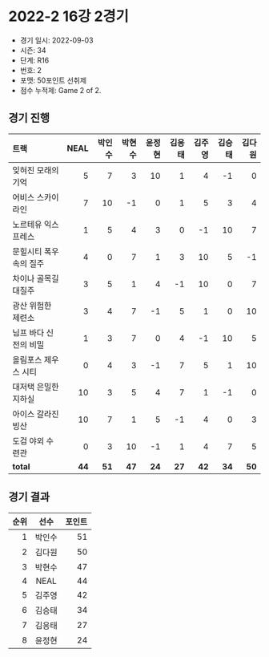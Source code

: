 # 2022-2 16강 2경기

- 경기 일시: 2022-09-03
- 시즌: 34
- 단계: R16
- 번호: 2
- 포맷: 50포인트 선취제
- 점수 누적제: Game 2 of 2.





## 경기 진행

| 트랙 | NEAL | 박인수 | 박현수 | 윤정현 | 김응태 | 김주영 | 김승태 | 김다원 |
|:---|---:|---:|---:|---:|---:|---:|---:|---:|
| 잊혀진 모래의 기억 | 5 | 7 | 3 | 10 | 1 | 4 | -1 | 0 |
| 어비스 스카이라인 | 7 | 10 | -1 | 0 | 1 | 5 | 3 | 4 |
| 노르테유 익스프레스 | 1 | 5 | 4 | 3 | 0 | -1 | 10 | 7 |
| 문힐시티 폭우속의 질주 | 4 | 0 | 7 | 1 | 3 | 10 | 5 | -1 |
| 차이나 골목길 대질주 | 3 | 5 | 1 | 4 | -1 | 10 | 0 | 7 |
| 광산 위험한 제련소 | 3 | 4 | 7 | -1 | 5 | 1 | 0 | 10 |
| 님프 바다 신전의 비밀 | 1 | 3 | 7 | 0 | 4 | -1 | 10 | 5 |
| 올림포스 제우스 시티 | 0 | 4 | 3 | -1 | 7 | 5 | 1 | 10 |
| 대저택 은밀한 지하실 | 10 | 3 | 5 | 4 | 7 | 1 | -1 | 0 |
| 아이스 갈라진 빙산 | 10 | 7 | 1 | 5 | -1 | 4 | 0 | 3 |
| 도검 야외 수련관 | 0 | 3 | 10 | -1 | 1 | 4 | 7 | 5 |
| __total__ | __44__ | __51__ | __47__ | __24__ | __27__ | __42__ | __34__ | __50__ |




## 경기 결과

| 순위 | 선수 | 포인트 |
|---:|:---:|---:|
| 1 | 박인수 | 51 |
| 2 | 김다원 | 50 |
| 3 | 박현수 | 47 |
| 4 | NEAL | 44 |
| 5 | 김주영 | 42 |
| 6 | 김승태 | 34 |
| 7 | 김응태 | 27 |
| 8 | 윤정현 | 24 |

